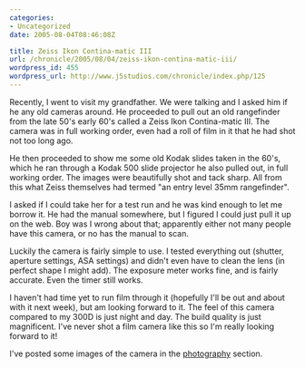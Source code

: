 ```yaml
--- 
categories:
- Uncategorized
date: 2005-08-04T08:46:08Z

title: Zeiss Ikon Contina-matic III
url: /chronicle/2005/08/04/zeiss-ikon-contina-matic-iii/
wordpress_id: 455
wordpress_url: http://www.j5studios.com/chronicle/index.php/125
---
```


Recently, I went to visit my grandfather.  We were talking and I asked him if he any old cameras around.  He proceeded to pull out an old rangefinder from the late 50's early 60's called a Zeiss Ikon Contina-matic III.  The camera was in full working order, even had a roll of film in it that he had shot not too long ago.


He then proceeded to show me some old Kodak slides taken in the 60's, which he ran through a Kodak 500 slide projector he also pulled out, in full working order.  The images were beautifully shot and tack sharp.  All from this what Zeiss themselves had termed "an entry level 35mm rangefinder".


I asked if I could take her for a test run and he was kind enough to let me borrow it.  He had the manual somewhere, but I figured I could just pull it up on the web.  Boy was I wrong about that; apparently either not many people have this camera, or no has the manual to scan.


Luckily the camera is fairly simple to use.  I tested everything out (shutter, aperture settings, ASA settings) and didn't even have to clean the lens (in perfect shape I might add).  The exposure meter works fine, and is fairly accurate.  Even the timer still works.


I haven't had time yet to run film through it (hopefully I'll be out and about with it next week), but am looking forward to it.  The feel of this camera compared to my 300D is just night and day.  The build quality is just magnificent.  I've never shot a film camera like this so I'm really looking forward to it!


I've posted some images of the camera in the <a href="/photography/">photography</a> section. 

